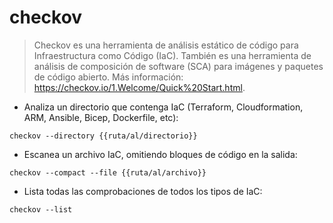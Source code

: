 # checkov

> Checkov es una herramienta de análisis estático de código para Infraestructura como Código (IaC).
> También es una herramienta de análisis de composición de software (SCA) para imágenes y paquetes de código abierto.
> Más información: <https://checkov.io/1.Welcome/Quick%20Start.html>.

- Analiza un directorio que contenga IaC (Terraform, Cloudformation, ARM, Ansible, Bicep, Dockerfile, etc):

`checkov --directory {{ruta/al/directorio}}`

- Escanea un archivo IaC, omitiendo bloques de código en la salida:

`checkov --compact --file {{ruta/al/archivo}}`

- Lista todas las comprobaciones de todos los tipos de IaC:

`checkov --list`
